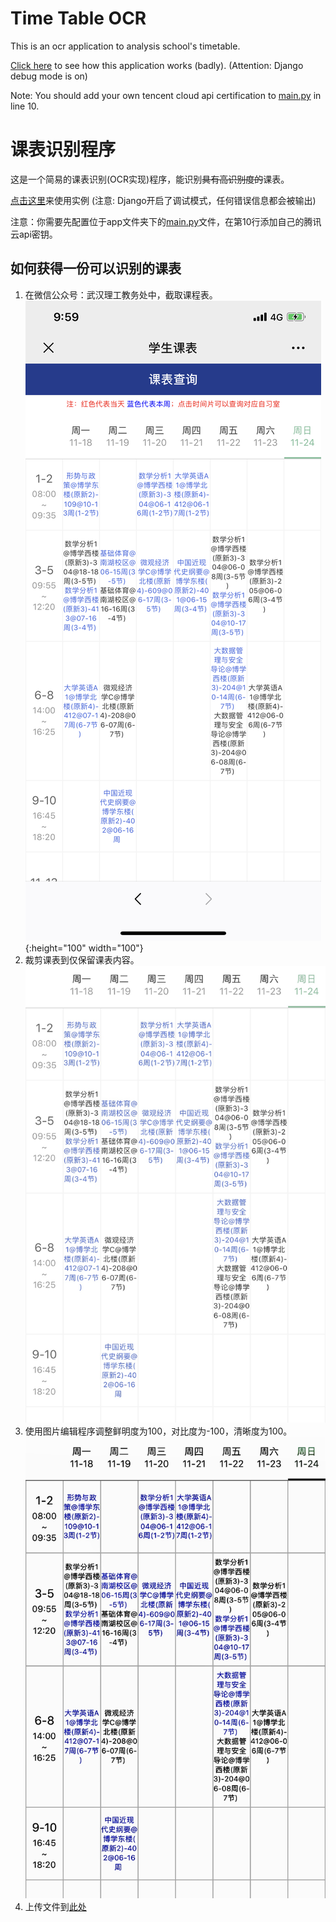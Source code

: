 # Time Table OCR
This is an ocr application to analysis school's timetable.

[Click here](http://oken.club:81/upload) to see how this application works (badly). (Attention: Django debug mode is on)

Note: You should add your own tencent cloud api certification to [main.py](https://github.com/AStogov/timetableocr/blob/master/app/main.py) in line 10.



# 课表识别程序

这是一个简易的课表识别(OCR实现)程序，能识别<del>具有高识别度的</del>课表。

[点击这里](http://oken.club:81/upload)来使用实例 (注意: Django开启了调试模式，任何错误信息都会被输出)

注意：你需要先配置位于app文件夹下的[main.py](https://github.com/AStogov/timetableocr/blob/master/app/main.py)文件，在第10行添加自己的腾讯云api密钥。



## 如何获得一份可以识别的课表

1. 在微信公众号：武汉理工教务处中，截取课程表。
   ![IMG_1](1.PNG){:height="100" width="100"}
2. 裁剪课表到仅保留课表内容。![IMG_2](2.PNG)
3. 使用图片编辑程序调整鲜明度为100，对比度为-100，清晰度为100。![IMG_3](3.PNG)
4. 上传文件到[此处](http://oken.club:81/upload)



